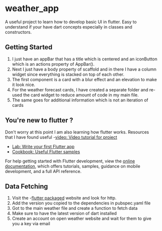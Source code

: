 # weather_app

A useful project to learn how to develop basic UI in flutter.
Easy to understand if your have dart concepts especially in classes and constructors.

## Getting Started

1. I just have an appBar that has a title which is centered and an iconButton which is an actions property of AppBar().
2. Next I just have a body property of scaffold and in there I have a column widget since everything is stacked on top of each other.
3. The first component is a card with a blur effect and an elevation to make it look nice.
4. For the weather forecast cards, I have created a separate folder and re-used the card widget to reduce amount of code in my main file.
5. The same goes for additional information which is not an iteration of cards

## You're new to flutter ?

Don't worry at this point I am also learning how flutter works.
Resources that I have found useful -[video: Video tutorial for project](https://www.youtube.com/watch?v=BiOSCpV-lts&list=PLrNZoM9ig7xg0gfndzZkAE8ywefLcTj3r&index=14)

- [Lab: Write your first Flutter app](https://docs.flutter.dev/get-started/codelab)
- [Cookbook: Useful Flutter samples](https://docs.flutter.dev/cookbook)

For help getting started with Flutter development, view the
[online documentation](https://docs.flutter.dev/), which offers tutorials,
samples, guidance on mobile development, and a full API reference.

## Data Fetching

1. Visit the -[flutter packaged](pub.dev) website and look for http.
2. Add the version you copied to the dependencies in pubspec.yaml file
3. Got to the main weather file and create a function to fetch data
4. Make sure to have the latest version of dart installed
5. Create an account on open weather website and wait for them to give you a key via email
